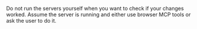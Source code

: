 Do not run the servers yourself when you want to check if your changes worked. Assume the server is running and either use browser MCP tools or ask the user to do it.